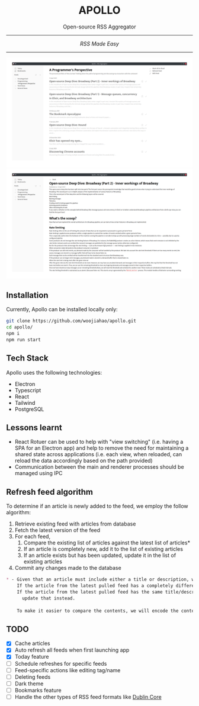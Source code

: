 <div align="center">
  <h1 align="center">APOLLO</h1>
  <p>Open-source RSS Aggregator</p>
  <hr>
  <em>RSS Made Easy</em>

  <hr>
  <img src="./documentation/res/apollo-preview-feed.png">
  <img src="./documentation/res/apollo-preview-article.png">
</div>

## Installation

Currently, Apollo can be installed locally only:

```bash
git clone https://github.com/woojiahao/apollo.git
cd apollo/
npm i
npm run start
```

## Tech Stack

Apollo uses the following technologies:

- Electron
- Typescript
- React
- Tailwind
- PostgreSQL

## Lessons learnt

- React Rotuer can be used to help with "view switching" (i.e. having a SPA for an Electron app) and help to remove the need for maintaining a shared state across applications (i.e. each view, when reloaded, can reload the data accordingly based on the path provided)
- Communication between the main and renderer processes should be managed using IPC

## Refresh feed algorithm

To determine if an article is newly added to the feed, we employ the follow algorithm:

1. Retrieve existing feed with articles from database
2. Fetch the latest version of the feed
3. For each feed,
   1. Compare the existing list of articles against the latest list of articles*
   2. If an article is completely new, add it to the list of existing articles
   3. If an article exists but has been updated, update it in the list of existing articles
4. Commit any changes made to the database

```markdown
* - Given that an article must include either a title or description, we will use those as a measure of "new".
    If the article from the latest pulled feed has a completely different title/description, then that is a new article
    If the article from the latest pulled feed has the same title/description, but differing content/link, we will 
      update that instead.

    To make it easier to compare the contents, we will encode the content to Base-64
```

## TODO

- [X] Cache articles
- [X] Auto refresh all feeds when first launching app
- [X] Today feature
- [ ] Schedule refreshes for specific feeds
- [ ] Feed-specific actions like editing tag/name
- [ ] Deleting feeds
- [ ] Dark theme
- [ ] Bookmarks feature
- [ ] Handle the other types of RSS feed formats like [Dublin Core](https://www.rssboard.org/rss-profile#namespace-elements-dublin)